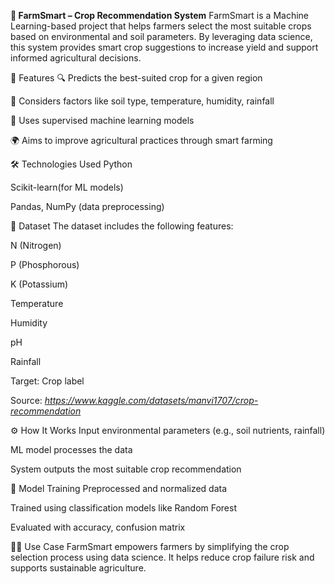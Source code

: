 **🌾 FarmSmart – Crop Recommendation System**
FarmSmart is a Machine Learning-based project that helps farmers select the most suitable crops based on environmental and soil parameters. By leveraging data science, this system provides smart crop suggestions to increase yield and support informed agricultural decisions.

🚀 Features
🔍 Predicts the best-suited crop for a given region

🌱 Considers factors like soil type, temperature, humidity, rainfall

🧠 Uses supervised machine learning models

🌍 Aims to improve agricultural practices through smart farming

🛠️ Technologies Used
Python

Scikit-learn(for ML models)

Pandas, NumPy (data preprocessing)

📂 Dataset
The dataset includes the following features:

N (Nitrogen)

P (Phosphorous)

K (Potassium)

Temperature

Humidity

pH

Rainfall

Target: Crop label

Source: *https://www.kaggle.com/datasets/manvi1707/crop-recommendation*

⚙️ How It Works
Input environmental parameters (e.g., soil nutrients, rainfall)

ML model processes the data

System outputs the most suitable crop recommendation

🧪 Model Training
Preprocessed and normalized data

Trained using classification models like Random Forest

Evaluated with accuracy, confusion matrix

👨‍🌾 Use Case
FarmSmart empowers farmers by simplifying the crop selection process using data science. It helps reduce crop failure risk and supports sustainable agriculture.
